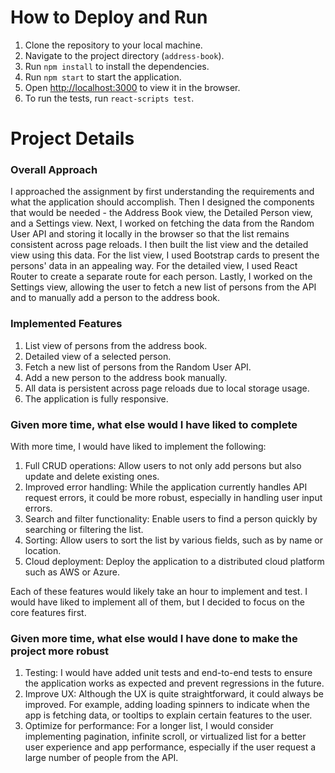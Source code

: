 # How to Deploy and Run
1. Clone the repository to your local machine.
2. Navigate to the project directory (`address-book`).
3. Run `npm install` to install the dependencies.
4. Run `npm start` to start the application.
5. Open [http://localhost:3000](http://localhost:3000) to view it in the browser.
6. To run the tests, run `react-scripts test`.

# Project Details
### Overall Approach
I approached the assignment by first understanding the requirements and what the application should accomplish. Then I designed the components that would be needed - the Address Book view, the Detailed Person view, and a Settings view.
Next, I worked on fetching the data from the Random User API and storing it locally in the browser so that the list remains consistent across page reloads.
I then built the list view and the detailed view using this data. For the list view, I used Bootstrap cards to present the persons' data in an appealing way. For the detailed view, I used React Router to create a separate route for each person.
Lastly, I worked on the Settings view, allowing the user to fetch a new list of persons from the API and to manually add a person to the address book.

### Implemented Features
1. List view of persons from the address book.
2. Detailed view of a selected person.
3. Fetch a new list of persons from the Random User API.
4. Add a new person to the address book manually.
5. All data is persistent across page reloads due to local storage usage.
6. The application is fully responsive.

### Given more time, what else would I have liked to complete
With more time, I would have liked to implement the following:

1. Full CRUD operations: Allow users to not only add persons but also update and delete existing ones.
2. Improved error handling: While the application currently handles API request errors, it could be more robust, especially in handling user input errors.
3. Search and filter functionality: Enable users to find a person quickly by searching or filtering the list.
4. Sorting: Allow users to sort the list by various fields, such as by name or location.
5. Cloud deployment: Deploy the application to a distributed cloud platform such as AWS or Azure.

Each of these features would likely take an hour to implement and test. I would have liked to implement all of them, but I decided to focus on the core features first.

### Given more time, what else would I have done to make the project more robust
1. Testing: I would have added unit tests and end-to-end tests to ensure the application works as expected and prevent regressions in the future.
2. Improve UX: Although the UX is quite straightforward, it could always be improved. For example, adding loading spinners to indicate when the app is fetching data, or tooltips to explain certain features to the user.
3. Optimize for performance: For a longer list, I would consider implementing pagination, infinite scroll, or virtualized list for a better user experience and app performance, especially if the user request a large number of people from the API.

